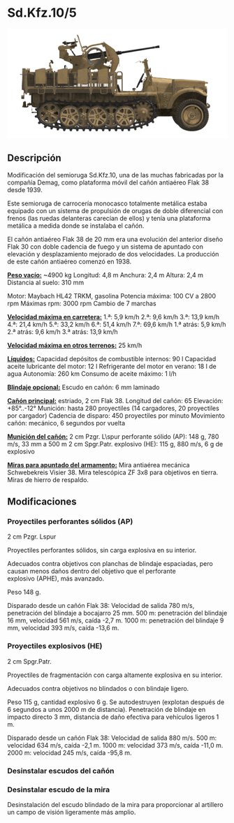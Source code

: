 # Sd.Kfz.10/5

![_sdkfz10-5](../images/_sdkfz10-5.png)

## Descripción

Modificación del semioruga Sd.Kfz.10, una de las  muchas fabricadas por la compañía Demag, como plataforma móvil del cañón antiaéreo Flak 38 desde 1939.

Este semioruga de carrocería monocasco totalmente metálica estaba equipado con un sistema de propulsión de orugas de doble diferencial con frenos (las ruedas delanteras carecían de ellos) y tenía una plataforma metálica a medida donde se instalaba el cañón.

El cañón antiaéreo Flak 38 de 20 mm era una evolución del anterior diseño Flak 30 con doble cadencia de fuego y un sistema de apuntado con elevación y desplazamiento mejorado de dos velocidades. La producción de este cañón antiaéreo comenzó en 1938.

<b><u>Peso vacío:</u></b> ~4900 kg
Longitud: 4,8 m
Anchura: 2,4 m
Altura: 2,4 m
Distancia al suelo: 310 mm

Motor: Maybach HL42 TRKM, gasolina
Potencia máxima: 100 CV a 2800 rpm
Máximas rpm: 3000 rpm
Cambio de 7 marchas

<b><u>Velocidad máxima en carretera:</u></b>
1.ª: 5,9 km/h
2.ª: 9,6 km/h
3.ª: 13,9 km/h
4.ª: 21,4 km/h
5.ª: 33,2 km/h
6.ª: 51,4 km/h
7.ª: 69,6 km/h
1.ª atrás: 5,9 km/h
2.ª atrás: 9,6 km/h
3.ª atrás: 13,9 km/h

<b><u>Velocidad máxima en otros terrenos:</u></b> 25 km/h

<b><u>Líquidos:</u></b>
Capacidad depósitos de combustible internos: 90 l
Capacidad aceite lubricante del motor: 12 l
Refrigerante del motor en verano: 18 l de agua
Autonomía: 260 km
Consumo de aceite máximo: 1 l/h

<b><u>Blindaje opcional:</u></b>
Escudo en cañón: 6 mm laminado

<b><u>Cañón principal:</u></b> estriado, 2 cm Flak 38.
Longitud del cañón: 65
Elevación: +85°..-12°
Munición: hasta 280 proyectiles (14 cargadores, 20 proyectiles por cargador)
Cadencia de disparo: 450 proyectiles por minuto
Movimiento cañón: mecánico, 6 segundos por vuelta

<b><u>Munición del cañón:</u></b>
2 cm Pzgr. L\spur perforante sólido (AP): 148 g, 780 m/s, 33 mm a 500 m
2 cm Spgr.Patr. explosivo (HE): 115 g, 880 m/s, 6 g de explosivo

<b><u>Miras para apuntado del armamento:</u></b>
Mira antiaérea mecánica Schwebekreis Visier 38.
Mira telescópica ZF 3x8 para objetivos en tierra.
Miras de hierro de respaldo.


## Modificaciones


### Proyectiles perforantes sólidos (AP)

2 cm Pzgr. Lspur

Proyectiles perforantes sólidos, sin carga explosiva en su interior.

Adecuados contra objetivos con planchas de blindaje espaciadas, pero causan menos daños dentro del objetivo que el perforante explosivo (APHE), más avanzado.

Peso 148 g.

Disparado desde un cañón Flak 38:
Velocidad de salida 780 m/s, penetración del blindaje a bocajarro 25 mm.
500 m: penetración del blindaje 16 mm, velocidad 561 m/s, caída -2,7 m.
1000 m: penetración del blindaje 9 mm, velocidad 393 m/s, caída -13,6 m.


### Proyectiles explosivos (HE)

2 cm Spgr.Patr.

Proyectiles de fragmentación con carga altamente explosiva en su interior.

Adecuados contra objetivos no blindados o con blindaje ligero.

Peso 115 g, cantidad explosivo 6 g.
Se autodestruyen (explotan después de 6 segundos a unos 2000 m de distancia).
Penetración de blindaje en impacto directo 3 mm, distancia de daño efectiva para vehículos ligeros 1 m.

Disparado desde un cañón Flak 38:
Velocidad de salida 880 m/s.
500 m: velocidad 634 m/s, caída -2,1 m.
1000 m: velocidad 373 m/s, caída -11,0 m.
2000 m: velocidad 245 m/s, caída -95,8 m.


### Desinstalar escudos del cañón


### Desinstalar escudo de la mira

Desinstalación del escudo blindado de la mira para proporcionar al artillero un campo de visión ligeramente más amplio.